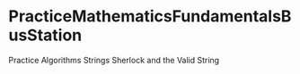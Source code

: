 # PracticeMathematicsFundamentalsBusStation
Practice Algorithms Strings Sherlock and the Valid String
